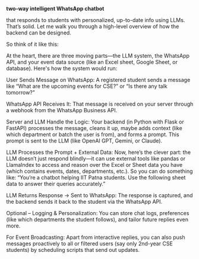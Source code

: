 **two-way intelligent WhatsApp chatbot**

that responds to students with personalized, up-to-date info using LLMs. That’s solid. Let me walk you through a high-level overview of how the backend can be designed.

So think of it like this:

At the heart, there are three moving parts—the LLM system, the WhatsApp API, and your event data source (like an Excel sheet, Google Sheet, or database). Here's how the system would run:

User Sends Message on WhatsApp:
A registered student sends a message like “What are the upcoming events for CSE?” or “Is there any talk tomorrow?”

WhatsApp API Receives It:
That message is received on your server through a webhook from the WhatsApp Business API.

Server and LLM Handle the Logic:
Your backend (in Python with Flask or FastAPI) processes the message, cleans it up, maybe adds context (like which department or batch the user is from), and forms a prompt.
This prompt is sent to the LLM (like OpenAI GPT, Gemini, or Claude).

LLM Processes the Prompt + External Data:
Now, here’s the clever part: the LLM doesn’t just respond blindly—it can use external tools like pandas or LlamaIndex to access and reason over the Excel or Sheet data you have (which contains events, dates, departments, etc.).
So you can do something like:
“You’re a chatbot helping IIT Patna students. Use the following sheet data to answer their queries accurately.”

LLM Returns Response → Sent to WhatsApp:
The response is captured, and the backend sends it back to the student via the WhatsApp API.

Optional – Logging & Personalization:
You can store chat logs, preferences (like which departments the student follows), and tailor future replies even more.

For Event Broadcasting:
Apart from interactive replies, you can also push messages proactively to all or filtered users (say only 2nd-year CSE students) by scheduling scripts that send out updates.
